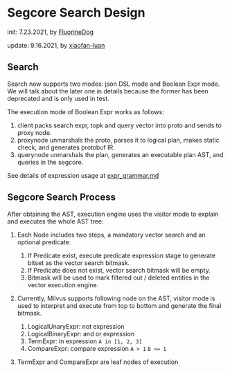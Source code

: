 # Segcore Search Design
init: 7.23.2021, by [FluorineDog](https://github.com/FluorineDog)

update: 9.16.2021, by [xiaofan-luan](https://github.com/xiaofan-luan)

## Search
Search now supports two modes: json DSL mode and Boolean Expr mode. We will talk about the later one in details because the former has been deprecated and is only used in test.

The execution mode of Boolean Expr works as follows:
1. client packs search expr, topk and query vector into proto and sends to proxy node.
2. proxynode unmarshals the proto, parses it to logical plan, makes static check, and generates protobuf IR.
3. querynode unmarshals the plan, generates an executable plan AST, and queries in the segcore.

See details of expression usage at [expr_grammar.md](https://milvus.io/docs/v2.0.0/expression.md)

## Segcore Search Process
After obtaining the AST, execution engine uses the visitor mode to explain and executes the whole AST tree:

1. Each Node includes two steps, a mandatory vector search and an optional predicate.
    1. If Predicate exist, execute predicate expression stage to generate bitset as the vector search bitmask.
    2. If Predicate does not exist, vector search bitmask will be empty.
    3. Bitmask will be used to mark filtered out / deleted entities in the vector execution engine.

2. Currently, Milvus supports following node on the AST, visitor mode is used to interpret and execute from top to bottom and generate the final bitmask.
    1. LogicalUnaryExpr: not expression
    2. LogicalBinaryExpr: and or expression
    3. TermExpr: in expression `A in [1, 2, 3]`
    4. CompareExpr: compare expression `A > 1` `B <= 1`

3. TermExpr and CompareExpr are leaf nodes of execution
